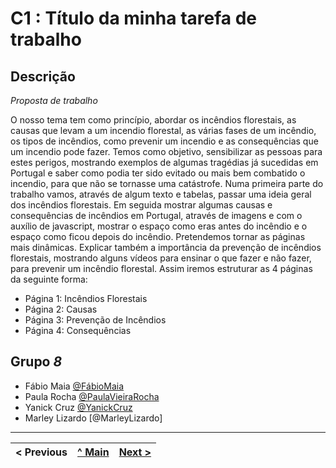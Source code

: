 # C1 : Título da minha tarefa de trabalho

## Descrição
_Proposta de trabalho_

O nosso tema tem como princípio, abordar os incêndios florestais, as causas que levam a um incendio florestal, as várias fases de um incêndio, os tipos de incêndios, como prevenir um incendio e as consequências que um incendio pode fazer.
Temos como objetivo, sensibilizar as pessoas para estes perigos, mostrando exemplos de algumas tragédias já sucedidas em Portugal e saber como podia ter sido evitado ou mais bem combatido o incendio, para que não se tornasse uma catástrofe.
Numa primeira parte do trabalho vamos, através de algum texto e tabelas, passar uma ideia geral dos incêndios florestais. Em seguida mostrar algumas causas e consequências de incêndios em Portugal, através de imagens e com o auxílio de javascript, mostrar o espaço como eras antes do incêndio e o espaço como ficou depois do incêndio. Pretendemos tornar as páginas mais dinâmicas.
Explicar também a importância da prevenção de incêndios florestais, mostrando alguns vídeos para ensinar o que fazer e não fazer, para prevenir um incêndio florestal.
Assim iremos estruturar as 4 páginas da seguinte forma:
- Página 1: Incêndios Florestais 
- Página 2: Causas
- Página 3: Prevenção de Incêndios 
- Página 4: Consequências


## Grupo _8_

* Fábio Maia [@FábioMaia](https://github.com/A036142)
* Paula Rocha [@PaulaVieiraRocha](https://github.com/PaulaVieiraRocha)
* Yanick Cruz [@YanickCruz](https://github.com/YanickCruz)
* Marley Lizardo [@MarleyLizardo]



---
< Previous | [^ Main](https://github.com/Tecnologias-Web-ISMAI/TCM21-tw-g08) | [Next >](c2.md)
:--- | :---: | ---: 